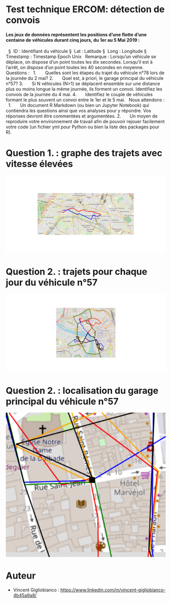 # Test technique ERCOM: détection de convois
#### Les jeux de données représentent les positions d’une flotte d’une centaine de véhicules durant cinq jours, du 1er au 5 Mai 2019 :
 
 §  ID : Identifiant du véhicule
 §  Lat : Latitude
 §  Long : Longitude
 §  Timestamp : Timestamp Epoch Unix
 
Remarque : Lorsqu’un véhicule se déplace, on dispose d’un point toutes les dix secondes. Lorsqu’il est à l’arrêt, on dispose d’un point toutes les 40 secondes en moyenne.
 
Questions :
 
 1.       Quelles sont les étapes du trajet du véhicule n°78 lors de la journée du 2 mai?
 2.       Quel est, à priori, le garage principal du véhicule n°57?
 3.       Si N véhicules (N>1) se déplacent ensemble sur une distance plus ou moins longue la même journée, ils forment un convoi. Identifiez les convois de la journée du 4 mai.
 4.       Identifiez le couple de véhicules formant le plus souvent un convoi entre le 1er et le 5 mai.
 
Nous attendons :
 
 1.       Un document R Markdown (ou bien un Jupyter Notebook) qui contiendra les questions ainsi que vos analyses pour y répondre. Vos réponses devront être commentées et argumentées.
 2.       Un moyen de reproduire votre environnement de travail afin de pouvoir rejouer facilement votre code (un fichier yml pour Python ou bien la liste des packages pour R).


# Question 1. : graphe des trajets avec vitesse élevées
<img src="img/trajets_AR.png" width="516">

# Question 2. : trajets pour chaque jour du véhicule n°57
<img src="img/trajets_loc_garage.png" width="516">

# Question 2. : localisation du garage principal du véhicule n°57
<img src="img/localisation_garage.png" width="516">

# Auteur
 * Vincent Gigliobianco : https://www.linkedin.com/in/vincent-gigliobianco-4b45a9a8/
 
